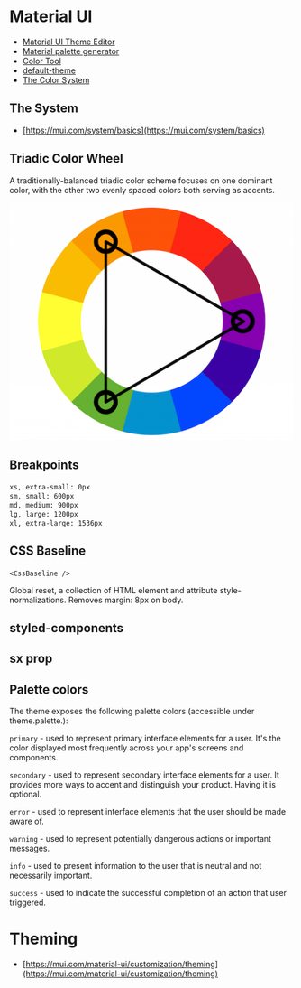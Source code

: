 # Material UI
* [Material UI Theme Editor](https://bareynol.github.io/mui-theme-creator/)
* [Material palette generator](https://material.io/inline-tools/color/)
* [Color Tool](https://m2.material.io/resources/color)
* [default-theme](https://mui.com/material-ui/customization/default-theme/)
* [The Color System](https://m2.material.io/design/color/the-color-system.html)

## The System
* [https://mui.com/system/basics](https://mui.com/system/basics)

## Triadic Color Wheel
A traditionally-balanced triadic color scheme focuses on one dominant color, with the other two evenly spaced colors both serving as accents.

![Triadic Color Wheel](triadic-color-wheel.png)

## Breakpoints
```
xs, extra-small: 0px
sm, small: 600px
md, medium: 900px
lg, large: 1200px
xl, extra-large: 1536px
```
## CSS Baseline
```<CssBaseline />```

Global reset, a collection of HTML element and attribute style-normalizations. Removes margin: 8px on body.



## styled-components

## sx prop

## Palette colors
The theme exposes the following palette colors (accessible under theme.palette.):

```primary``` - used to represent primary interface elements for a user. It's the color displayed most frequently across your app's screens and components.

```secondary``` - used to represent secondary interface elements for a user. It provides more ways to accent and distinguish your product. Having it is optional.

```error``` - used to represent interface elements that the user should be made aware of.

```warning``` - used to represent potentially dangerous actions or important messages.

```info``` - used to present information to the user that is neutral and not necessarily important.

```success``` - used to indicate the successful completion of an action that user triggered.

# Theming
* [https://mui.com/material-ui/customization/theming](https://mui.com/material-ui/customization/theming)

